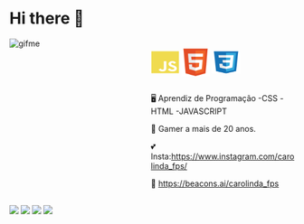 # Hi there 👋

<img align="left" alt="gifme" src="https://i.picasion.com/pic92/078b08ff2b302802777627bcaa932d20.gif" width="250" height="250" border="0" alt="https://picasion.com/" /></a>
</div>

  <div style="display: inline_block"><br>
  <img align="center" height="40" width="50" src="https://raw.githubusercontent.com/devicons/devicon/master/icons/javascript/javascript-plain.svg">
   <img align="center" eight="40" width="50" src="https://raw.githubusercontent.com/devicons/devicon/master/icons/html5/html5-original.svg">
  <img align="center" height="40" width="50" src="https://raw.githubusercontent.com/devicons/devicon/master/icons/css3/css3-original.svg">
  
  ##

  🖥️ Aprendiz de Programação
  -CSS
  -HTML
  -JAVASCRIPT

  👾 Gamer a mais de 20 anos.

  💕Insta:https://www.instagram.com/carolinda_fps/

  🥓 https://beacons.ai/carolinda_fps
  ##
  
  <div>
  <a href="https://instagram.com/carolinda_fps" target="_blank"><img src="https://img.shields.io/badge/-Instagram-%23E4405F?style=for-the-badge&logo=instagram&logoColor=white" target="_blank"></a>
 	<a href="https://www.twitch.tv/carolindafps_" target="_blank"><img src="https://img.shields.io/badge/Twitch-9146FF?style=for-the-badge&logo=twitch&logoColor=white" target="_blank"></a>
  <a href = "mailto:carolindamotta20@gmail.com"><img src="https://img.shields.io/badge/-Gmail-%23333?style=for-the-badge&logo=gmail&logoColor=white" target="_blank"></a>
  <a href="https://www.linkedin.com/in/rafaella-ballerini-45875016a" target="_blank"><img src="https://img.shields.io/badge/-LinkedIn-%230077B5?style=for-the-badge&logo=linkedin&logoColor=white" target="_blank">
  </div>
